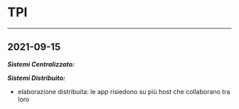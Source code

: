# TPI

---

## 2021-09-15
***Sistemi Centralizzato:***
<todo>

***Sistemi Distribuito:***
- elaborazione distribuita: le app risiedono su più host che collaborano tra loro